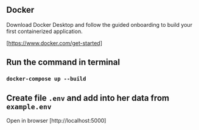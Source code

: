 ## Docker

Download Docker Desktop and follow the guided onboarding to build your first containerized
application.

[https://www.docker.com/get-started]

## Run the command in terminal

### `docker-compose up --build`

## Create file `.env` and add into her data from `example.env`

Open in browser [http://localhost:5000]
